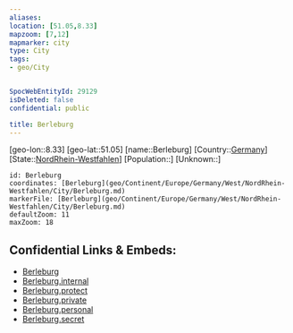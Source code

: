```yaml
---
aliases: 
location: [51.05,8.33]
mapzoom: [7,12] 
mapmarker: city 
type: City
tags:
- geo/City


SpocWebEntityId: 29129
isDeleted: false
confidential: public

title: Berleburg
---
```

[geo-lon::8.33]
[geo-lat::51.05]
[name::Berleburg]
[Country::[Germany](geo/Continent/Europe/Germany.md)]
[State::[NordRhein-Westfahlen](NordRhein-Westfahlen)]
[Population::]
[Unknown::]


```leaflet
id: Berleburg
coordinates: [Berleburg](geo/Continent/Europe/Germany/West/NordRhein-Westfahlen/City/Berleburg.md)
markerFile: [Berleburg](geo/Continent/Europe/Germany/West/NordRhein-Westfahlen/City/Berleburg.md)
defaultZoom: 11 
maxZoom: 18
```


## Confidential Links & Embeds: 
- [Berleburg](../../../../../../../../_public/geo/Continent/Europe/Germany/West/NordRhein-Westfahlen/City/Berleburg.md) 
- [Berleburg.internal](../../../../../../../../_internal/geo/Continent/Europe/Germany/West/NordRhein-Westfahlen/City/Berleburg.internal.md) 
- [Berleburg.protect](../../../../../../../../_protect/geo/Continent/Europe/Germany/West/NordRhein-Westfahlen/City/Berleburg.protect.md) 
- [Berleburg.private](../../../../../../../../_private/geo/Continent/Europe/Germany/West/NordRhein-Westfahlen/City/Berleburg.private.md) 
- [Berleburg.personal](../../../../../../../../_personal/geo/Continent/Europe/Germany/West/NordRhein-Westfahlen/City/Berleburg.personal.md) 
- [Berleburg.secret](../../../../../../../../_secret/geo/Continent/Europe/Germany/West/NordRhein-Westfahlen/City/Berleburg.secret.md) 

